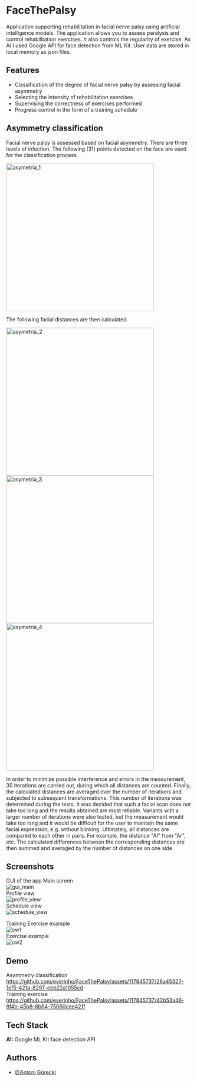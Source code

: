 # FaceThePalsy

Application supporting rehabilitation in facial nerve palsy using artificial intelligence models. The application allows you to assess paralysis and control rehabilitation exercises. It also controls the regularity of exercise. As AI I used Google API for face detection from ML Kit. User data are stored in local memory as json files. 


## Features

- Classification of the degree of facial nerve palsy by assessing facial asymmetry
- Selecting the intensity of rehabilitation exercises
- Supervising the correctness of exercises performed
- Progress control in the form of a training schedule


## Asymmetry classification

Facial nerve palsy is assessed based on facial asymmetry. There are three levels of infection. 
The following (31) points detected on the face are used for the classification process.

<img src="https://github.com/everinho/FaceThePalsy/assets/117845737/4fa42989-38e4-4111-abd9-df26518e82a8" alt="asymetria_1" width="400">

The following facial distances are then calculated.

<img src="https://github.com/everinho/FaceThePalsy/assets/117845737/34dca897-15d3-4dbf-b0cb-35ad7dea048c" alt="asymetria_2" width="400">
<img src="https://github.com/everinho/FaceThePalsy/assets/117845737/d420d5e3-e5a7-45a6-af6e-688401ead7c0" alt="asymetria_3" width="400">
<img src="https://github.com/everinho/FaceThePalsy/assets/117845737/60cc8f30-7f4d-4d9a-85d9-a72301023e86" alt="asymetria_4" width="400">

In order to minimize possible interference and errors in the measurement, 30 iterations are carried out, during which all distances are counted. Finally, the calculated distances are averaged over the number of iterations and subjected to subsequent transformations. This number of iterations was determined during the tests. It was decided that such a facial scan does not take too long and the results obtained are most reliable. Variants with a larger number of iterations were also tested, but the measurement would take too long and it would be difficult for the user to maintain the same facial expression, e.g. without blinking. Ultimately, all distances are compared to each other in pairs. For example, the distance "Al" from "Ar", etc. The calculated differences between the corresponding distances are then summed and averaged by the number of distances on one side.

## Screenshots

GUI of the app
Main screen <br />
![gui_main](https://github.com/everinho/FaceThePalsy/assets/117845737/cffa7f0a-5dcd-493f-a216-cbcd36c10a58) <br />
Profile view <br />
![profile_view](https://github.com/everinho/FaceThePalsy/assets/117845737/e20d0c0c-8126-40e9-8507-556a445b6929) <br />
Schedule view <br />
![schedule_view](https://github.com/everinho/FaceThePalsy/assets/117845737/de3c5ef2-daaa-425d-bc11-79e9d257ce0f) <br />

Training
Exercise example <br />
![cw1](https://github.com/everinho/FaceThePalsy/assets/117845737/92ec37a6-2115-4305-b7cf-4d8a19b5cf6c) <br />
Exercise example <br />
![cw2](https://github.com/everinho/FaceThePalsy/assets/117845737/43d2ca9d-da6a-485a-b0b2-ca8bb27bd4f1) <br />

## Demo

Asymmetry classification <br />
https://github.com/everinho/FaceThePalsy/assets/117845737/26a45327-1ef5-421a-8297-ebb22a1055cd <br />
Training exercise <br />
https://github.com/everinho/FaceThePalsy/assets/117845737/42b53a46-8f4b-45b8-8b64-75660cee421f <br />


## Tech Stack

**AI:** Google ML Kit face detection API


## Authors

- [@Antoni Górecki](https://github.com/everinho)
